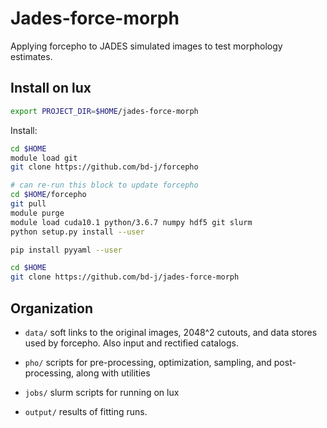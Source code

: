 Jades-force-morph
======

Applying forcepho to JADES simulated images to test morphology estimates.


Install on lux
--------------------

```sh
export PROJECT_DIR=$HOME/jades-force-morph
```

Install:

```sh
cd $HOME
module load git
git clone https://github.com/bd-j/forcepho

# can re-run this block to update forcepho
cd $HOME/forcepho
git pull
module purge
module load cuda10.1 python/3.6.7 numpy hdf5 git slurm
python setup.py install --user

pip install pyyaml --user

cd $HOME
git clone https://github.com/bd-j/jades-force-morph
```


Organization
------------

* `data/` soft links to the original images, 2048^2 cutouts, and data stores used by forcepho.  Also input and rectified catalogs.

* `pho/` scripts for pre-processing, optimization, sampling, and post-processing, along with utilities

* `jobs/` slurm scripts for running on lux

* `output/` results of fitting runs.
